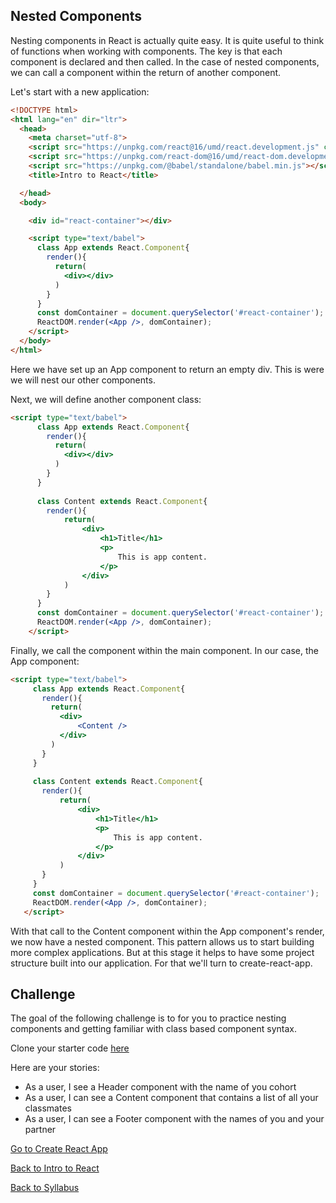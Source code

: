 ## Nested Components

Nesting components in React is actually quite easy. It is quite useful to think of functions when working with components. The key is that each component is declared and then called. In the case of nested components, we can call a component within the return of another component.

Let's start with a new application:

```html
<!DOCTYPE html>
<html lang="en" dir="ltr">
  <head>
    <meta charset="utf-8">
    <script src="https://unpkg.com/react@16/umd/react.development.js" crossorigin></script>
    <script src="https://unpkg.com/react-dom@16/umd/react-dom.development.js" crossorigin></script>
    <script src="https://unpkg.com/@babel/standalone/babel.min.js"></script>
    <title>Intro to React</title>

  </head>
  <body>

    <div id="react-container"></div>

    <script type="text/babel">
      class App extends React.Component{
        render(){
          return(
            <div></div>
          )
        }
      }
      const domContainer = document.querySelector('#react-container');
      ReactDOM.render(<App />, domContainer);
    </script>
  </body>
</html>
```

Here we have set up an App component to return an empty div. This is were we will nest our other components.

Next, we will define another component class:

```html
<script type="text/babel">
      class App extends React.Component{
        render(){
          return(
            <div></div>
          )
        }
      }
      
      class Content extends React.Component{
        render(){
            return(
                <div>
                    <h1>Title</h1>
                    <p>
                        This is app content.
                    </p>
                </div>
            )
        }
      }
      const domContainer = document.querySelector('#react-container');
      ReactDOM.render(<App />, domContainer);
    </script>
 ```
 
 Finally, we call the component within the main component. In our case, the App component:
 
 ```html
<script type="text/babel">
      class App extends React.Component{
        render(){
          return(
            <div>
                <Content />
            </div>
          )
        }
      }
      
      class Content extends React.Component{
        render(){
            return(
                <div>
                    <h1>Title</h1>
                    <p>
                        This is app content.
                    </p>
                </div>
            )
        }
      }
      const domContainer = document.querySelector('#react-container');
      ReactDOM.render(<App />, domContainer);
    </script>
 ```
 
With that call to the Content component within the App component's render, we now have a nested component. This pattern allows us to start building more complex applications. But at this stage it helps to have some project structure built into our application. For that we'll turn to create-react-app.

## Challenge

The goal of the following challenge is to for you to practice nesting components and getting familiar with class based component syntax.

Clone your starter code [here](https://github.com/learn-academy-2019-alpha/react-intro-challenge)

Here are your stories:

- As a user, I see a Header component with the name of you cohort
- As a user, I can see a Content component that contains a list of all your classmates
- As a user, I can see a Footer component with the names of you and your partner 

[Go to Create React App](./03react_create_react_app.md)


[Back to Intro to React](./01react_intro_to_react.md)


[Back to Syllabus](../README.md)
